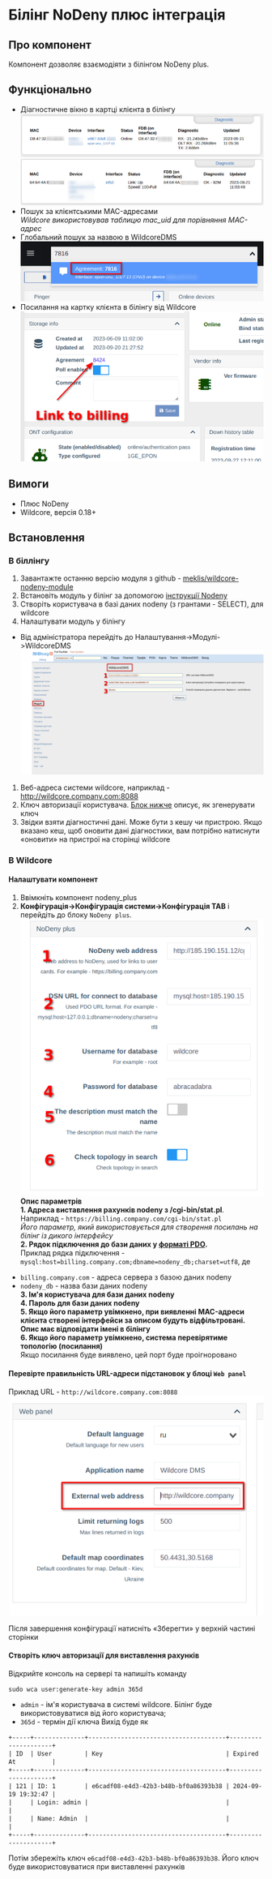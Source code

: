 # Білінг NoDeny плюс інтеграція
## Про компонент
Компонент дозволяє взаємодіяти з білінгом NoDeny plus.    


## Функціонально
* Діагностичне вікно в картці клієнта в білінгу
![olts](./../assets/nodeny_plus_zte_diag.png)
![olts](./../assets/nodeny_plus_huawei_diag.png)
* Пошук за клієнтськими MAC-адресами    
*Wildcore використовував таблицю mac_uid для порівняння MAC-адрес*
* Глобальний пошук за назвою в WildcoreDMS    
![olts](./../assets/nodeny_plus_global_search.png)
* Посилання на картку клієнта в білінгу від Wildcore
![olts](./../assets/nodeny_plus_link_to_billing.png)

## Вимоги
* Плюс NoDeny
* Wildcore, версія 0.18+

## Встановлення
### В біллінгу
1. Завантажте останню версію модуля з github - [meklis/wildcore-nodeny-module](https://github.com/meklis/wildcore-nodeny-module/releases)
2. Встановіть модуль у білінг за допомогою [інструкції Nodeny](https://wiki.nodeny.com.ua/index.php?title=%D0%A3%D1%81%D1%82%D0%B0%D0%BD%D0%BE%D0%B2%D0%BA%D0%B0_%D0%BC%D0%BE%D0%B4%D1%83%D0%BB%D0%B5%D0%B9)
3. Створіть користувача в базі даних nodeny (з грантами - SELECT), для wildcore
4. Налаштувати модуль у білінгу
* Від адміністратора перейдіть до Налаштування->Модулі->WildcoreDMS
![olts](./../assets/nodeny_plus_billing_config.png)
1. Веб-адреса системи wildcore, наприклад - http://wildcore.company.com:8088    
2. Ключ авторизації користувача. [Блок нижче](#generate-auth-key-for-billing-) описує, як згенерувати ключ
3. Звідки взяти діагностичні дані. Може бути з кешу чи пристрою. Якщо вказано кеш, щоб оновити дані діагностики, вам потрібно натиснути «оновити» на пристрої на сторінці wildcore


### В Wildcore
#### Налаштувати компонент    
1. Ввімкніть компонент nodeny_plus
2. **Конфігурація->Конфігурація системи->Конфігурація TAB** і перейдіть до блоку `NoDeny plus`.    
![](./../assets/nodeny_plus_wildcore_config.png)    
**Опис параметрів**    
**1. Адреса виставлення рахунків nodeny з /cgi-bin/stat.pl**.    
Наприклад - `https://billing.company.com/cgi-bin/stat.pl`    
_Його параметр, який використовується для створення посилань на білінг із дикого інтерфейсу_    
**2. Рядок підключення до бази даних у [форматі PDO](https://www.php.net/manual/en/pdo.connections.php).**    
Приклад рядка підключення - `mysql:host=billing.company.com;dbname=nodeny_db;charset=utf8`, де    
- `billing.company.com` - адреса сервера з базою даних nodeny    
- `nodeny_db` - назва бази даних nodeny    
**3. Ім'я користувача для бази даних nodeny**    
**4. Пароль для бази даних nodeny**    
**5. Якщо його параметр увімкнено, при виявленні MAC-адреси клієнта створені інтерфейси за описом будуть відфільтровані. Опис має відповідати імені в білінгу**    
**6. Якщо його параметр увімкнено, система перевірятиме топологію (посилання)**    
Якщо посилання буде виявлено, цей порт буде проігноровано    

#### Перевірте правильність URL-адреси підстановок у блоці `Web panel`    
Приклад URL - `http://wildcore.company.com:8088`    
![](./../assets/nodeny_plus_config_wildcore_address.png)    

Після завершення конфігурації натисніть «Зберегти» у верхній частині сторінки    
#### Створіть ключ авторизації для виставлення рахунків    
Відкрийте консоль на сервері та напишіть команду
```     
sudo wca user:generate-key admin 365d     
```     
* `admin` - ім'я користувача в системі wildcore. Білінг буде використовуватися від його користувача;
* `365d` - термін дії ключа
Вихід буде як
```     
+-----+--------------+--------------------------------------+---------------------+     
| ID  | User         | Key                                  | Expired At          |     
+-----+--------------+--------------------------------------+---------------------+     
| 121 | ID: 1        | e6cadf08-e4d3-42b3-b48b-bf0a86393b38 | 2024-09-19 19:32:47 |     
|     | Login: admin |                                      |                     |     
|     | Name: Admin  |                                      |                     |     
+-----+--------------+--------------------------------------+---------------------+     
```     
Потім збережіть ключ `e6cadf08-e4d3-42b3-b48b-bf0a86393b38`. Його ключ буде використовуватися при виставленні рахунків


